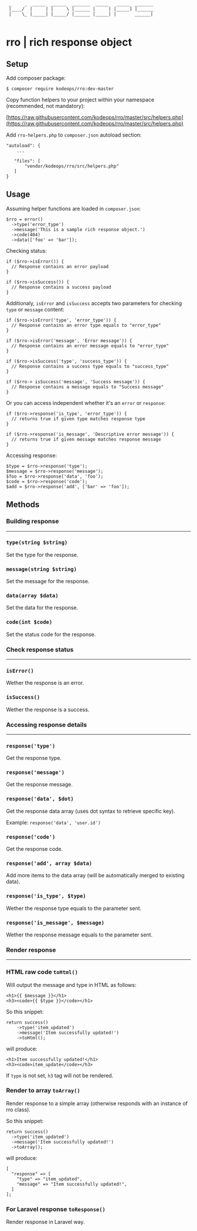 ```
 _     _  _____  ______  _______  _____   _____  _______
 |____/  |     | |     \ |______ |     | |_____] |______
 |    \_ |_____| |_____/ |______ |_____| |       ______|
 
```
 

# rro | rich response object

## Setup

Add composer package:

`$ composer require kodeops/rro:dev-master`

Copy function helpers to your project within your namespace (recommended, not mandatory):

[https://raw.githubusercontent.com/kodeops/rro/master/src/helpers.php](https://raw.githubusercontent.com/kodeops/rro/master/src/helpers.php)

Add `rro-helpers.php` to `composer.json` autoload section:

```
"autoload": {
    ...
        
   "files": [
       "vendor/kodeops/rro/src/helpers.php"
   ]
}
```

## Usage 
Assuming helper functions are loaded in `composer.json`:

```
$rro = error()
  ->type('error_type')
  ->message('This is a sample rich response object.')
  ->code(404)
  ->data(['foo' => 'bar']);
```

Checking status:

```
if ($rro->isError()) {
  // Response contains an error payload
}

if ($rro->isSuccess()) {
  // Response contains a success payload
}
```

Additionaly, `isError` and `isSuccess` accepts two parameters for checking `type` or `message` content:

```
if ($rro->isError('type', 'error_type')) {
  // Response contains an error type equals to "error_type"
}

if ($rro->isError('message', 'Error message')) {
  // Response contains an error message equals to "error_type"
}

if ($rro->isSuccess('type', 'success_type')) {
  // Response contains a success type equals to "success_type"
}

if ($rro-> isSuccess('message', 'Success message')) {
  // Response contains a message equals to "Success message"
}
```

Or you can access independent whether it's an `error` or `response`:


```
if ($rro->response('is_type', 'error_type')) {
  // returns true if given type matches response type
}

if ($rro->response('is_message', 'Descriptive error message')) {
  // returns true if given message matches response message
}
```

Accessing response:

```
$type = $rro->response('type');
$message = $rro->response('message');
$foo = $rro->response('data', 'foo');
$code = $rro->response('code');
$add = $rro->response('add', ['bar' => 'foo']);
```

##  Methods

### Building response
***	

### `type(string $string)`

Set the type for the response.

### `message(string $string)`

Set the message for the response.

### `data(array $data)`

Set the data for the response.

### `code(int $code)`

Set the status code for the response.

### Check response status
***	

### `isError()`

Wether the response is an error.

### `isSuccess()`

Wether the response is a success.

### Accessing response details
***	

### `response('type')`

Get the response type.

### `response('message')`

Get the response message.

### `response('data', $dot)`

Get the response data array (uses dot syntax to retrieve specific key). 

Example: `response('data', 'user.id')`

### `response('code')`

Get the response code.

### `response('add', array $data)`

Add more items to the data array (will be automatically merged to existing data).

### `response('is_type', $type)`

Wether the response type equals to the parameter sent.

### `response('is_message', $message)`

Wether the response message equals to the parameter sent.

### Render response
***	

### HTML raw code `toHtml()`

Will output the message and type in HTML as follows:

```
<h1>{{ $message }}</h1>
<h3><code>{{ $type }}</code></h1>
```

So this snippet:

```
return success()
	->type('item_updated')
	->message('Item successfully updated!')
	->toHtml();
```

will produce:

```
<h1>Item successfully updated!</h1>
<h3><code>item_update</code></h3>
```

If `type` is not set, `h3` tag will not be rendered.

### Render to array `toArray()`

Render response to a simple array (otherwise responds with an instance of rro class).

So this snippet:

```
return success()
  ->type('item_updated')
  ->message('Item successfully updated!')
  ->toArray();
```

will produce:

```
[
  "response" => [
    "type" => "item_updated",
    "message" => "Item successfully updated!",
  ]
];
```
### For Laravel response `toResponse()`

Render response in Laravel way.
